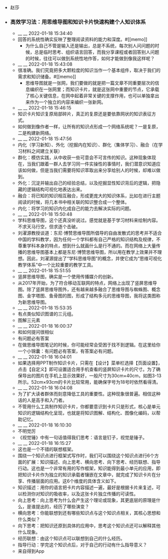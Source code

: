 - 赵莎
- ### 高效学习法：用思维导图和知识卡片快速构建个人知识体系
    - __ __ 2022-01-18 15:34:40
    - 回答的系统性确实反映了整理阅读资料的能力和深度。#[[memo]]
        - 为什么自己不管是输入还是输出，总是不系统，每次别人问问题的时候，总是临时思考、组织语言回答，而我分享课程或者回答别人问题的时候，往往可以做到系统性地作答，如何才能做到像我这样呢？
    - __ __ 2022-01-18 15:43:08
    - 很准确。我们究竟把多大颗粒度的知识当作一个基本组件，取决于我们的需求和知识储备。#[[memo]]
        - 思维导图就是一张网，我们要做的就是把一篇文章不同重要层次的信息编织在一张网里；而知识卡片，就是这张网中重要的节点，它承载了核心关键信息，在网中起着非常关键的支撑作用，也可以单独拿出来作为一个独立的内容来编织一张新网。
    - __ __ 2022-01-18 15:46:15
    - 知识卡片知识复原局部碎片，真正的复原还是要依靠网状的知识表征方式。
    - 如何做到像作者一样，让所有的知识点形成一个网络系统呢？一是复原，二是构建新网络。
    - __ __ 2022-01-18 15:47:56
    - 内化（学习新知）、外化（挖掘内在知识）、群化（集体学习）、融合（在学习材料之间建立关联）
    - 群化：模仿实践，从中收获一些可意会不可言传的知识。这种现象体现在，当我们跟着一群人去学习同一件实操性的事情时，我们潜意识知道应该如何做，但是当我们需要将知识萃取出来分享给别人的时候，却难以做到。
    - 外化：沉淀并输出自己的经验总结，以及挖掘显性知识背后的逻辑，把隐藏的逻辑结构可视化地表达出来。
    - 融合：将已知的知识相互融合，形成更庞大的知识体系，比如在进行主题阅读的时候，将几本书中相关联的知识整合成一个整体。
    - 内化：将学习的知识内化成自己的能力去解决实际的问题。
    - __ __ 2022-01-18 15:50:48
    - 学科思维导图，这个还真没听说过。感觉就是基于学习材料来绘制内容。不求天马行空，但求逐个击破。
    - 刘濯源教授谈道：东尼·博赞思维导图所倡导的自由发散式的思考并不适合中国的学科教学，因为任何一个学科都有自己严格的知识结构及规律，不尊重学科本身的特点，想到什么就画什么是行不通的。而在网络上大量传播的思维导图基本上都是东尼·博赞思维导图，所以用在教学上效果并不理想。因此，刘濯源提出了“学科思维导图”的概念，并使它成为“思维可视化教学体系”中一个比较重要的教学工具。
    - __ __ 2022-01-18 15:51:55
    - 竖屏思维导图，确实是一个使用传播媒介的创新。
    - 从2017年开始，为了符合移动互联网的特点，网络上出现了竖屏思维导图。除了竖屏思维导图外，还有越来越多融合了思维导图与蜘蛛图、概念图、金字塔图、鱼骨图的图，形成了结构多元的思维导图，我将这类图称为新思维导图。
    - __ __ 2022-01-18 15:53:35
    - 有点类似知识图谱的三元组。
    - 图解三元素
    - __ __ 2022-01-18 16:00:37
    - 和如何提问很相似
    - 有问题必有答案
    - 在做思维导图笔记的时候，你可能经常会受困于找不到逻辑。在这里给你一个小锦囊：有问题必有答案，有答案必有问题。
    - __ __ 2022-01-18 16:04:01
    - 如果选择用PPT制作知识卡片，只需在【设计】菜单栏选择【页面设置】，点击【自定义】即可设置适合用手机查看的竖屏知识卡片的尺寸。为了确保导出的图片在手机上显示效果好，一般尺寸为30cm×40cm，如图3-13所示。52cm×93cm的卡片比较常用，能确保字号为18号时依然看得清。
    - __ __ 2022-01-18 16:04:08
    - 为了扩大读者群体而刻意降低工具的重要性。这种现象很普遍。相信这种话的人是高手和入门者。
    - 不管用什么工具制作知识卡片，你都要意识到卡片只是形式，核心是单元知识的逻辑结构化呈现，也就是将知识图解、结构化、图像化编码，以帮助记忆。
    - __ __ 2022-01-18 16:10:30
    - 不明觉厉
    - 《视觉锤》中有一句话值得我们思考：语言是钉子，视觉是锤子。
    - __ __ 2022-01-18 16:15:27
    - 这也是一个不错的联想框架。
    - 围绕一个知识点进行框架式写作时，我们可以围绕这个知识点进行6个方面的扩展：知识描述、向上思考、横向思考、向下思考、经历联想、指导行动。这也是一个非常有用的写作框架，知识能得到最小单元的应用，即把知识卡片作为独立的知识承载者镶嵌在文章中，就完成了知识卡片在分享、传播层面的应用。这6个维度的具体含义如下。
    - 知识描述：用你的语言把卡片内容描述一遍，最好是根据卡片来复述，可以检测你对知识的吸收率，以及这张卡片独立传播的可读性。
    - 向上思考：向上思考为什么会产生这个理论或现象，其更底层的原理是什么，是谁提出的，经历了哪些演变？
    - 横向思考：你能联想到还有哪些知识点与这个知识点相关，其核心思想和什么类似？
    - 向下思考：把知识还原到具体的应用中，思考这个知识点还可以解释其他什么现象。
    - 经历联想：由这个知识点可以联想到自己的什么经历。
    - 指导行动：学完这个知识点后，对于自己的行动有什么指导意义？
    - 来自得到App
